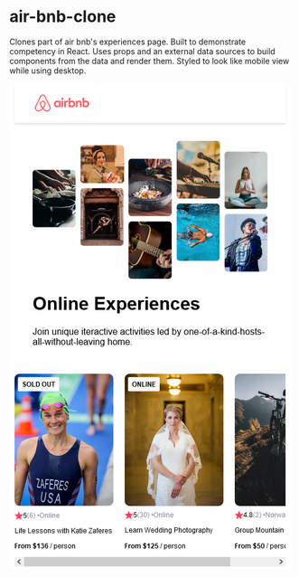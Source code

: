# air-bnb-clone

Clones part of air bnb's experiences page. Built to demonstrate competency in React. Uses props and an external data sources to build components from the data and render them. Styled to look like mobile view while using desktop.

![Screenshot](air-bnb-demo.png)
